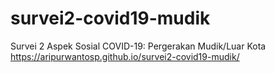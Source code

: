 # survei2-covid19-mudik
Survei 2 Aspek Sosial COVID-19: Pergerakan Mudik/Luar Kota
https://aripurwantosp.github.io/survei2-covid19-mudik/
